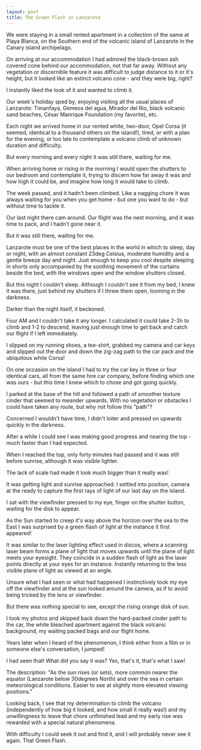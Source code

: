```yaml
---
layout: post
title: The Green Flash in Lanzarote
---
```


We were staying in a small rented apartment in a collection of the same at Playa Blanca, on the Southern end of the 
volcanic island of Lanzarote in the Canary island archipelago.

On arriving at our accommodation I had admired the black-brown ash covered cone behind our accommodation, not that far away.
Without any vegetation or discernible feature it was difficult to judge distance to it or it's height, 
but it looked like an extinct volcano cone - and they were big, right?

I instantly liked the look of it and wanted to climb it.

Our week's holiday sped by, enjoying visiting all the usual places of Lanzarote:
Timanfaya, Gemeos del agua, Mirador del Rio, black volcanic sand beaches, César Manrique Foundation (my favorite), etc.

Each night we arrived home in our rented white, two-door, Opel Corsa (it seemed, identical to a thousand others on 
the island!), tired, or with a plan for the evening, or too late to contemplate a volcano climb of unknown duration 
and difficulty.

But every morning and every night it was still there, waiting for me.

When arriving home or rising in the morning I would open the shutters to our bedroom and contemplate it, 
trying to discern how far away it was and how high it could be, and imagine how long it would take to climb.

The week passed, and it hadn't been climbed. Like a nagging chore it was always waiting for you when you get home - 
but one you want to do - but without time to tackle it.

Our last night there cam around. Our flight was the next morning, and it was time to pack, and I hadn't gone near it.

But it was still there, waiting for me.

Lanzarote must be one of the best places in the world in which to sleep, day or night, with an almost constant 
23deg Celsius, moderate humidity and a gentle breeze day and night. Just enough to keep you cool despite sleeping 
in shorts only accompanied by the soothing movement of the curtains beside the bed, with the windows open and the 
window shutters closed.

But this night I couldn't sleep. Although I couldn't see it from my bed, I knew it was there, just behind my shutters 
if I threw them open, looming in the darkness.

Darker than the night itself, it beckoned.

Four AM and I couldn't take it any longer. I calculated it could take 2-3h to climb and 1-2 to descend, leaving just 
enough time to get back and catch our flight if I left immediately.

I slipped on my running shoes, a tee-shirt, grabbed my camera and car keys and slipped out the door and down the 
zig-zag path to the car pack and the ubiquitous white Corsa!

On one occasion on the island I had to try the car key in three or four identical cars, all from the same hire car 
company, before finding which one was ours - but this time I knew which to chose and got going quickly.

I parked at the base of the hill and followed a path of smoother texture cinder that seemed to meander upwards. 
With no vegetation or obstacles I could have taken any route, but why not follow this "path"?

Concerned I wouldn't have time, I didn't loiter and pressed on upwards quickly in the darkness.

After a while I could see I was making good progress and nearing the top - much faster than I had expected.

When I reached the top, only forty minutes had passed and it was still before sunrise, although it was visible lighter.

The lack of scale had made it look much bigger than it really was!

It was getting light and sunrise approached. I settled into position, camera at the ready to capture the first rays 
of light of our last day on the island.

I sat with the viewfinder pressed to my eye, finger on the shutter button, waiting for the disk to appear. 

As the Sun started to creep it's way above the horizon over the sea to the East I was surprised by a green flash 
of light at the instance it first appeared!

It was similar to the laser lighting effect used in discos, where a scanning laser beam forms a plane of light that 
moves upwards until the plane of light meets your eyesight. They coincide in a sudden flash of light as 
the laser points directly at your eyes for an instance. Instantly returning to the less visible plane of light as 
viewed at an angle.

Unsure what I had seen or what had happened I instinctively took my eye off the viewfinder and at the sun looked 
around the camera, as if to avoid being tricked by the lens or viewfinder. 

But there was nothing special to see, except the rising orange disk of sun.

I took my photos and skipped back down the hard-packed cinder path to the car, the white bleached apartment against 
the black volcanic background, my waiting packed bags and our flight home.

Years later when I heard of the phenomenon, I think either from a film or in someone else's conversation,
I jumped! 

I had seen that! What did you say it was? Yes, that's it, that's what I saw!

The description: "As the sun rises (or sets), more common nearer the equator (Lanzarote below 30degrees North) 
and over the sea in certain meteorological conditions. Easier to see at slightly more elevated viewing positions."

Looking back, I see that my determination to climb the volcano (independently of how big it looked, and how small it 
really was!) and my unwillingness to leave that chore unfinished lead and my early rise was rewarded with a 
special natural phenomena. 

With difficulty I could seek it out and find it, and I will probably never see it again. 
That Green Flash.